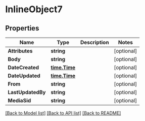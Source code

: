 # InlineObject7

## Properties

Name | Type | Description | Notes
------------ | ------------- | ------------- | -------------
**Attributes** | **string** |  | [optional] 
**Body** | **string** |  | [optional] 
**DateCreated** | [**time.Time**](time.Time.md) |  | [optional] 
**DateUpdated** | [**time.Time**](time.Time.md) |  | [optional] 
**From** | **string** |  | [optional] 
**LastUpdatedBy** | **string** |  | [optional] 
**MediaSid** | **string** |  | [optional] 

[[Back to Model list]](../README.md#documentation-for-models) [[Back to API list]](../README.md#documentation-for-api-endpoints) [[Back to README]](../README.md)



